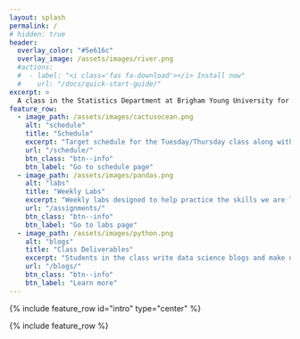 ```yaml
---
layout: splash
permalink: /
# hidden: true
header:
  overlay_color: "#5e616c"
  overlay_image: /assets/images/river.png
  #actions:
  #  - label: "<i class='fas fa-download'></i> Install now"
  #    url: "/docs/quick-start-guide/"
excerpt: >
  A class in the Statistics Department at Brigham Young University for learning about the data science process and its tools. 
feature_row:
  - image_path: /assets/images/cactusocean.png
    alt: "schedule"
    title: "Schedule"
    excerpt: "Target schedule for the Tuesday/Thursday class along with daily assignments."
    url: "/schedule/"
    btn_class: "btn--info"
    btn_label: "Go to schedule page"
  - image_path: /assets/images/pandas.png
    alt: "labs"
    title: "Weekly Labs"
    excerpt: "Weekly labs designed to help practice the skills we are learning in class."
    url: "/assignments/"
    btn_class: "btn--info"
    btn_label: "Go to labs page"
  - image_path: /assets/images/python.png
    alt: "blogs"
    title: "Class Deliverables"
    excerpt: "Students in the class write data science blogs and make dashboards."
    url: "/blogs/"
    btn_class: "btn--info"
    btn_label: "Learn more"      
---
```


{% include feature_row id="intro" type="center" %}

{% include feature_row %}
